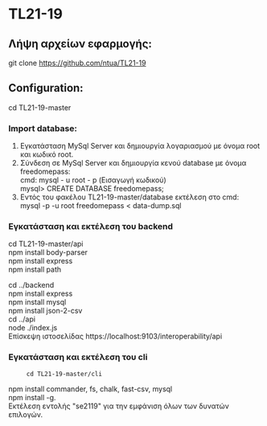 # TL21-19

## Λήψη αρχείων εφαρμογής: 
git clone https://github.com/ntua/TL21-19

## Configuration:
cd TL21-19-master
### Import database:
1. Eγκατάσταση MySql Server και δημιουργία λογαριασμού με όνομα root και κωδικό root.
2. Σύνδεση σε MySql Server και δημιουργία κενού database με όνομα freedomepass:                                                                                                     
cmd:     mysql - u root - p
         (Εισαγωγή κωδικού)                                                                                                                                                         
mysql>   CREATE DATABASE freedomepass;
3. Εντός του φακέλου TL21-19-master/database εκτέλεση στο cmd:                                                                                                                     
mysql -p -u root freedomepass < data-dump.sql

### Εγκατάσταση και εκτέλεση του backend
 cd TL21-19-master/api                                                                                                                                                     
 npm install body-parser                                                                                                                                                         
 npm install express                                                                                                                                                             
 npm install path                                                                                                                                                               
                                                               
 cd ../backend                                                                                                                                                                   
 npm install express                                                                                                                                                             
 npm install mysql                                                                                                                                                               
 npm install json-2-csv                                     
 cd ../api                                                                                                                                                                       
 node ./index.js                                                                                                                                                                   
Επίσκεψη ιστοσελίδας https://localhost:9103/interoperability/api

### Εγκατάσταση και εκτέλεση του cli
         cd TL21-19-master/cli                                                                                                                                                           
 npm install commander, fs, chalk, fast-csv, mysql                                                                                                                               
 npm install -g.                                                                                                                                                                                                                                                                                                                                                   
Εκτέλεση εντολής "se2119" για την εμφάνιση όλων των δυνατών επιλογών.

